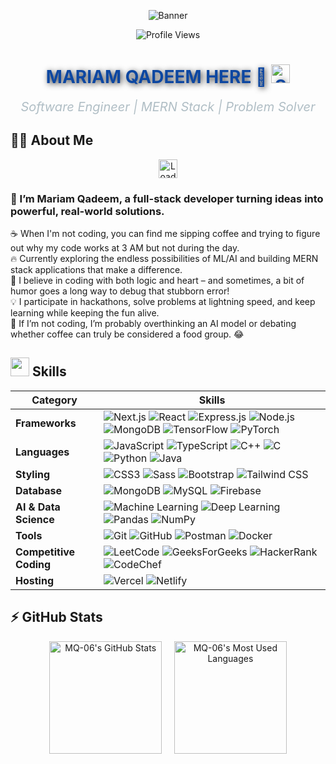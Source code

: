<p align="center">
  <img src="https://user-images.githubusercontent.com/74038190/212750155-3ceddfbd-19d3-40a3-87af-8d329c8323c4.gif" alt="Banner" />
<p align="center">
  <img src="https://komarev.com/ghpvc/?username=MQ-06&color=brightgreen&style=flat-square" alt="Profile Views">
</p>
</p>


<h1 align="center" style="color:#0D47A1; text-shadow: 2px 2px 10px rgba(0, 0, 0, 0.8);">
  <span style="color: #0D47A1;">MARIAM QADEEM HERE 👋 <img src="https://img.icons8.com/?size=512&id=90511&format=png" width="30" alt="Software Engineer Icon"/></span>
</h1>

<p align="center">
  <span style="color: #B0BEC5; font-size: 20px;">
   <i> Software Engineer | MERN Stack | Problem Solver </i>
  </span>
</p>


## 🧑‍💻 About Me

<div align="center">
  <img src="https://upload.wikimedia.org/wikipedia/commons/4/4e/Loading_icon.gif" alt="Loading" width="30" height="30" />
</div>

###      👋 I’m Mariam Qadeem, a full-stack developer turning ideas into powerful, real-world solutions.


☕ When I'm not coding, you can find me sipping coffee and trying to figure out why my code works at 3 AM but not during the day.  
🔥 Currently exploring the endless possibilities of ML/AI and building MERN stack applications that make a difference.  
🚀 I believe in coding with both logic and heart – and sometimes, a bit of humor goes a long way to debug that stubborn error!  
💡 I participate in hackathons, solve problems at lightning speed, and keep learning while keeping the fun alive.  
🤖 If I’m not coding, I’m probably overthinking an AI model or debating whether coffee can truly be considered a food group. 😂



<h2 >
  <img src="https://user-images.githubusercontent.com/74038190/206662607-d9e7591e-bbf9-42f9-9386-29efc927bc16.gif" width="30"> Skills
</h2>

<div align="center">
  
| **Category**          | **Skills**                                                                                                                                                                      |
|-----------------------|---------------------------------------------------------------------------------------------------------------------------------------------------------------------------------|
| **Frameworks**        | ![Next.js](https://img.shields.io/badge/Next.js-000000?style=for-the-badge&logo=nextdotjs&logoColor=white) ![React](https://img.shields.io/badge/React-20232A?style=for-the-badge&logo=react&logoColor=61DAFB) ![Express.js](https://img.shields.io/badge/Express.js-404D59?style=for-the-badge) ![Node.js](https://img.shields.io/badge/Node.js-339933?style=for-the-badge&logo=nodedotjs&logoColor=white) ![MongoDB](https://img.shields.io/badge/MongoDB-4EA94B?style=for-the-badge&logo=mongodb&logoColor=white) ![TensorFlow](https://img.shields.io/badge/TensorFlow-FF6F00?style=for-the-badge&logo=tensorflow&logoColor=white) ![PyTorch](https://img.shields.io/badge/PyTorch-EE4C2C?style=for-the-badge&logo=pytorch&logoColor=white) |
| **Languages**         | ![JavaScript](https://img.shields.io/badge/JavaScript-F7DF1E?style=for-the-badge&logo=javascript&logoColor=black) ![TypeScript](https://img.shields.io/badge/TypeScript-3178C6?style=for-the-badge&logo=typescript&logoColor=white) ![C++](https://img.shields.io/badge/C++-00599C?style=for-the-badge&logo=cplusplus&logoColor=white) ![C](https://img.shields.io/badge/C-A8B9CC?style=for-the-badge&logo=c&logoColor=black) ![Python](https://img.shields.io/badge/Python-3776AB?style=for-the-badge&logo=python&logoColor=white) ![Java](https://img.shields.io/badge/Java-007396?style=for-the-badge&logo=java&logoColor=white) |
| **Styling**           | ![CSS3](https://img.shields.io/badge/CSS3-1572B6?style=for-the-badge&logo=css3&logoColor=white) ![Sass](https://img.shields.io/badge/Sass-CC6699?style=for-the-badge&logo=sass&logoColor=white) ![Bootstrap](https://img.shields.io/badge/Bootstrap-563D7C?style=for-the-badge&logo=bootstrap&logoColor=white) ![Tailwind CSS](https://img.shields.io/badge/TailwindCSS-38B2AC?style=for-the-badge&logo=tailwind-css&logoColor=white) |
| **Database**          | ![MongoDB](https://img.shields.io/badge/MongoDB-4EA94B?style=for-the-badge&logo=mongodb&logoColor=white) ![MySQL](https://img.shields.io/badge/MySQL-4479A1?style=for-the-badge&logo=mysql&logoColor=white) ![Firebase](https://img.shields.io/badge/Firebase-FFCA28?style=for-the-badge&logo=firebase&logoColor=black) |
| **AI & Data Science** | ![Machine Learning](https://img.shields.io/badge/Machine%20Learning-00C7B7?style=for-the-badge&logo=machinelearning&logoColor=white) ![Deep Learning](https://img.shields.io/badge/Deep%20Learning-764ABC?style=for-the-badge&logo=deeplearning&logoColor=white) ![Pandas](https://img.shields.io/badge/Pandas-150458?style=for-the-badge&logo=pandas&logoColor=white) ![NumPy](https://img.shields.io/badge/NumPy-013243?style=for-the-badge&logo=numpy&logoColor=white) |
| **Tools**             | ![Git](https://img.shields.io/badge/Git-F05032?style=for-the-badge&logo=git&logoColor=white) ![GitHub](https://img.shields.io/badge/GitHub-181717?style=for-the-badge&logo=github&logoColor=white) ![Postman](https://img.shields.io/badge/Postman-FF6C37?style=for-the-badge&logo=postman&logoColor=white) ![Docker](https://img.shields.io/badge/Docker-2496ED?style=for-the-badge&logo=docker&logoColor=white) |
| **Competitive Coding**| ![LeetCode](https://img.shields.io/badge/LeetCode-FFA116?style=for-the-badge&logo=leetcode&logoColor=black) ![GeeksForGeeks](https://img.shields.io/badge/GeeksForGeeks-0F9D58?style=for-the-badge&logo=geeksforgeeks&logoColor=white) ![HackerRank](https://img.shields.io/badge/HackerRank-2EC866?style=for-the-badge&logo=hackerrank&logoColor=white) ![CodeChef](https://img.shields.io/badge/CodeChef-5B4638?style=for-the-badge&logo=codechef&logoColor=white) |
| **Hosting**           | ![Vercel](https://img.shields.io/badge/Vercel-000000?style=for-the-badge&logo=vercel&logoColor=white) ![Netlify](https://img.shields.io/badge/Netlify-00C7B7?style=for-the-badge&logo=netlify&logoColor=white) |

</div>



## ⚡ GitHub Stats

<div align="center">
  <img height="180px" src="https://github-readme-stats.vercel.app/api?username=MQ-06&show_icons=true&count_private=true&theme=dark" alt="MQ-06's GitHub Stats" />
  &nbsp;&nbsp;&nbsp;
  <img height="180px" src="https://github-readme-stats.vercel.app/api/top-langs/?username=MQ-06&layout=compact&langs_count=10&theme=dark" alt="MQ-06's Most Used Languages" />
</div>
